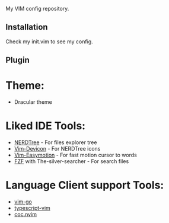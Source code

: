 My VIM config repository.

## Installation

Check my init.vim to see my config.

## Plugin

# Theme:
- Dracular theme

# Liked IDE Tools:

- [NERDTree](https://github.com/preservim/nerdtree) - For files explorer tree
- [Vim-Devicon](https://github.com/ryanoasis/vim-devicons) - For NERDTree icons
- [Vim-Easymotion](https://github.com/easymotion/vim-easymotion) - For fast motion cursor to words
- [FZF](https://github.com/junegunn/fzf) with The-silver-searcher - For search files

# Language Client support Tools:
- [vim-go](https://github.com/fatih/vim-go)
- [typescript-vim](https://github.com/leafgarland/typescript-vim)
- [coc.nvim](https://github.com/neoclide/coc.nvim)
